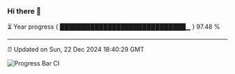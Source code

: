 ### Hi there 👋

⏳ Year progress { █████████████████████████████▁ } 97.48 %

---

⏰ Updated on Sun, 22 Dec 2024 18:40:29 GMT

![Progress Bar CI](https://github.com/IshwaranRudhara/GIT-ACTION/workflows/Progress%20Bar%20CI/badge.svg)
